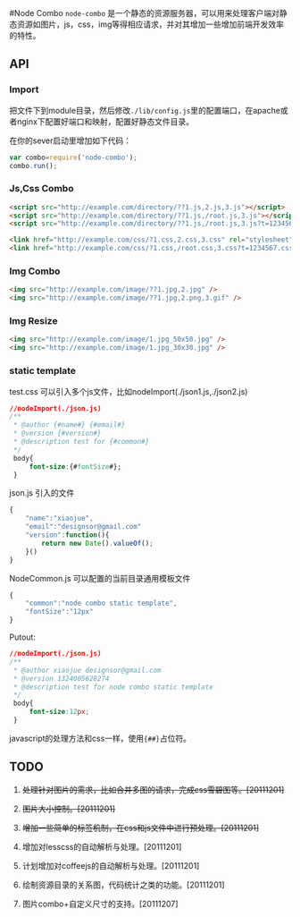 #Node Combo
`node-combo` 是一个静态的资源服务器，可以用来处理客户端对静态资源如图片，js，css，img等得相应请求，并对其增加一些增加前端开发效率的特性。
  
## API
  
### Import 

把文件下到module目录，然后修改`./lib/config.js`里的配置端口，在apache或者nginx下配置好端口和映射，配置好静态文件目录。
  
在你的sever启动里增加如下代码：
  
``` js
var combo=require('node-combo');
combo.run();
``` 
### Js,Css Combo
  
``` html
<script src="http://example.com/directory/??1.js,2.js,3.js"></script>
<script src="http://example.com/directory/??1.js,/root.js,3.js"></script>
<script src="http://example.com/directory/??1.js,/root.js,3.js?t=1234567.js"></script>
```
  
``` html
<link href="http://example.com/css/?1.css,2.css,3.css" rel="stylesheet" type="text/css">
<link href="http://example.com/css/?1.css,/root.css,3.css?t=1234567.css" rel="stylesheet" type="text/css">
```
  
### Img Combo
  
``` html
<img src="http://example.com/image/??1.jpg,2.jpg" />
<img src="http://example.com/image/??1.jpg,2.png,3.gif" />
```
  
### Img Resize

``` html
<img src="http://example.com/image/1.jpg_50x50.jpg" />
<img src="http://example.com/image/1.jpg_30x30.jpg" />
```
  
### static template
  
test.css 可以引入多个js文件，比如nodeImport(./json1.js,./json2.js)
  
``` css
//nodeImport(./json.js)  
/**  
 * @author {#name#} {#email#}  
 * @version {#version#}  
 * @description test for {#common#}  
 */  
 body{
     font-size:{#fontSize#};
 }
```
  
json.js 引入的文件
  
``` javascript
{
    "name":"xiaojue",
    "email":"designsor@gmail.com"
    "version":function(){
        return new Date().valueOf();
    }()
}
```
  
NodeCommon.js 可以配置的当前目录通用模板文件
  
``` javascript
{
    "common":"node combo static template",
    "fontSize":"12px"
}
```

Putout:

``` css
//nodeImport(./json.js)
/**
 * @author xiaojue designsor@gmail.com
 * @version 1324005628274
 * @description test for node combo static template
 */
 body{
     font-size:12px;
 }
```
  
javascript的处理方法和css一样，使用`{##}`占位符。
  
## TODO
  
1. <del>处理针对图片的需求，比如合并多图的请求，完成css雪碧图等。[20111201]</del>
  
2. <del>图片大小控制。[20111201]</del>
  
3. <del>增加一些简单的标签机制，在css和js文件中进行预处理。[20111201]</del>
  
4.  增加对lesscss的自动解析与处理。[20111201]
  
5.  计划增加对coffeejs的自动解析与处理。[20111201]
  
6.  绘制资源目录的关系图，代码统计之类的功能。[20111201]
  
7.  图片combo+自定义尺寸的支持。[20111207] 
